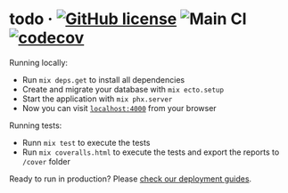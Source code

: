 # todo &middot; [![GitHub license](https://img.shields.io/badge/license-MIT-blue.svg)](https://github.com/includeVitor/todo/blob/main/LICENSE) ![Main CI](https://github.com/includevitor/todo/actions/workflows/main.yml/badge.svg) [![codecov](https://codecov.io/gh/includeVitor/todo/branch/main/graph/badge.svg?token=GMPH6M3X98)](https://codecov.io/gh/includeVitor/todo)

Running locally:
- Run `mix deps.get` to install all dependencies
- Create and migrate your database with `mix ecto.setup`
- Start the application with `mix phx.server`
- Now you can visit [`localhost:4000`](http://localhost:4000) from your browser

Running tests:
- Runn `mix test` to execute the tests
- Run `mix coveralls.html` to execute the tests and export the reports to `/cover` folder

Ready to run in production? Please [check our deployment guides](https://hexdocs.pm/phoenix/deployment.html).
